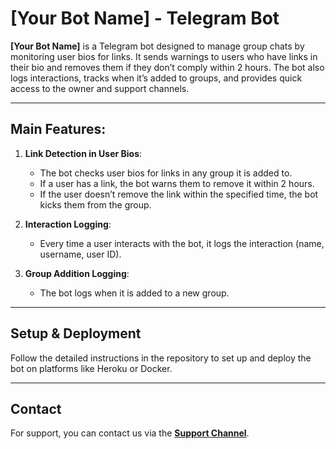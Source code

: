 # [Your Bot Name] - Telegram Bot

**[Your Bot Name]** is a Telegram bot designed to manage group chats by monitoring user bios for links. It sends warnings to users who have links in their bio and removes them if they don’t comply within 2 hours. The bot also logs interactions, tracks when it’s added to groups, and provides quick access to the owner and support channels.

---

## Main Features:

1. **Link Detection in User Bios**:
   - The bot checks user bios for links in any group it is added to.
   - If a user has a link, the bot warns them to remove it within 2 hours.
   - If the user doesn’t remove the link within the specified time, the bot kicks them from the group.

2. **Interaction Logging**:
   - Every time a user interacts with the bot, it logs the interaction (name, username, user ID).

3. **Group Addition Logging**:
   - The bot logs when it is added to a new group.

---

## Setup & Deployment

Follow the detailed instructions in the repository to set up and deploy the bot on platforms like Heroku or Docker.

---

## Contact

For support, you can contact us via the **[Support Channel](https://t.me/matalbi_duniya)**.
